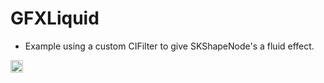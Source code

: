 # GFXLiquid
- Example using a custom CIFilter to give SKShapeNode's a fluid effect.

<img src="https://cloud.githubusercontent.com/assets/55974/18645988/cde9f29e-7eaf-11e6-9865-66a62cfdd9dd.gif" height="20" width=“50”>


